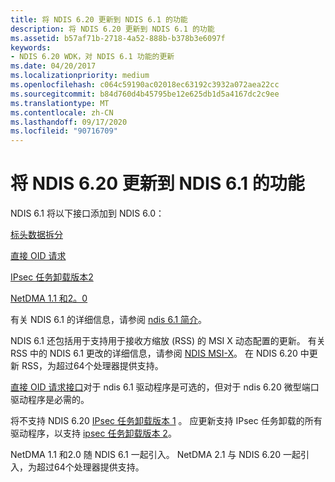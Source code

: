 ```yaml
---
title: 将 NDIS 6.20 更新到 NDIS 6.1 的功能
description: 将 NDIS 6.20 更新到 NDIS 6.1 的功能
ms.assetid: b57af71b-2718-4a52-888b-b378b3e6097f
keywords:
- NDIS 6.20 WDK，对 NDIS 6.1 功能的更新
ms.date: 04/20/2017
ms.localizationpriority: medium
ms.openlocfilehash: c064c59190ac02018ec63192c3932a072aea22cc
ms.sourcegitcommit: b84d760d4b45795be12e625db1d5a4167dc2c9ee
ms.translationtype: MT
ms.contentlocale: zh-CN
ms.lasthandoff: 09/17/2020
ms.locfileid: "90716709"
---
```

# <a name="ndis-620-updates-to-ndis-61-features"></a>将 NDIS 6.20 更新到 NDIS 6.1 的功能





NDIS 6.1 将以下接口添加到 NDIS 6.0：

[标头数据拆分](header-data-split-in-ndis-6-1.md)

[直接 OID 请求](direct-oid-request-interface-in-ndis-6-1.md)

[IPsec 任务卸载版本2](ipsec-task-offload-version-2-in-ndis-6-1.md)

[NetDMA 1.1 和2。0](netdma-updates-in-ndis-6-1.md)

有关 NDIS 6.1 的详细信息，请参阅 [ndis 6.1 简介](introduction-to-ndis-6-1.md)。

NDIS 6.1 还包括用于支持用于接收方缩放 (RSS) 的 MSI X 动态配置的更新。 有关 RSS 中的 NDIS 6.1 更改的详细信息，请参阅 [NDIS MSI-X](ndis-msi-x.md)。 在 NDIS 6.20 中更新 RSS，为超过64个处理器提供支持。

[直接 OID 请求接口](direct-oid-request-interface-in-ndis-6-1.md)对于 ndis 6.1 驱动程序是可选的，但对于 ndis 6.20 微型端口驱动程序是必需的。

将不支持 NDIS 6.20 [IPsec 任务卸载版本 1](background-reading-on-ipsec.md) 。 应更新支持 IPsec 任务卸载的所有驱动程序，以支持 [ipsec 任务卸载版本 2](./introduction-to-ipsec-offload-version-2.md)。

NetDMA 1.1 和2.0 随 NDIS 6.1 一起引入。 NetDMA 2.1 与 NDIS 6.20 一起引入，为超过64个处理器提供支持。

 

